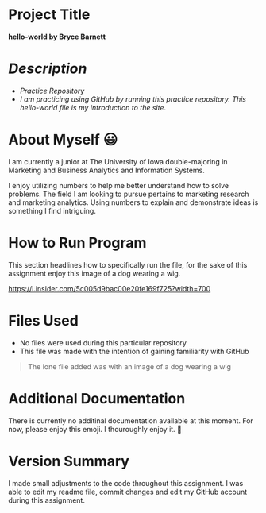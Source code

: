 # **Project Title**
**hello-world by Bryce Barnett**

# *Description*
- *Practice Repository* 
- *I am practicing using GitHub by running this practice repository. This hello-world file is my introduction to the site*. 

# **About Myself** 😃
I am currently a junior at The University of Iowa double-majoring in Marketing and Business Analytics and Information Systems. 

I enjoy utilizing numbers to help me better understand how to solve problems. The field I am looking to pursue pertains to marketing research and marketing analytics. Using numbers to explain and demonstrate ideas is something I find intriguing. 

# How to Run Program
This section headlines how to specifically run the file, for the sake of this assignment enjoy this image of a dog wearing a wig. 

https://i.insider.com/5c005d9bac00e20fe169f725?width=700

# Files Used
- No files were used during this particular repository
- This file was made with the intention of gaining familiarity with GitHub
> The lone file added was with an image of a dog wearing a wig

# Additional Documentation
There is currently no additinal documentation available at this moment. For now, please enjoy this emoji. I thouroughly enjoy it. 
🤠

 # Version Summary

I made small adjustments to the code throughout this assignment. I was able to edit my readme file, commit changes and edit my GitHub account during this assignment. 
